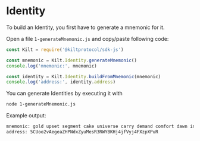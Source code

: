 # Identity

To build an Identity, you first have to generate a mnemonic for it.

Open a file `1-generateMnemonic.js` and copy/paste following code:
```javascript
const Kilt = require('@kiltprotocol/sdk-js')

const mnemonic = Kilt.Identity.generateMnemonic()
console.log('mnemonic:', mnemonic)

const identity = Kilt.Identity.buildFromMnemonic(mnemonic)
console.log('address:', identity.address)
```

You can generate Identities by executing it with
```bash
node 1-generateMnemonic.js
```

Example output:
```bash
mnemonic: gold upset segment cake universe carry demand comfort dawn invite element capital
address: 5CUoo2vAegeaZHPNdxZyuMesR3RWYBKHj4jfVyj4FXzpXPuR
```
